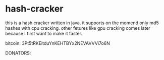 # hash-cracker
this is a hash cracker written in java.
it supports on the momend only md5 hashes with cpu cracking.
other fetures like gpu cracking comes later because I first want to make it faster.

bitcoin: 3Pt5tRKEitduYnKEHTBYx2NEVAVVVi7o6N

DONATORS:
